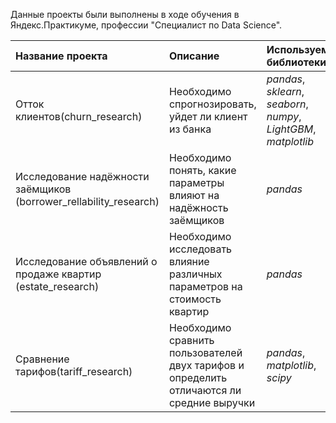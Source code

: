 Данные проекты были выполнены в ходе обучения в Яндекс.Практикуме, профессии  "Специалист по Data Science".

| Название проекта | Описание | Используемые библиотеки | 
| :---------------------- | :---------------------- | :---------------------- |
| Отток клиентов(churn_research) | Необходимо спрогнозировать, уйдет ли клиент из банка | *pandas*, *sklearn*, *seaborn*, *numpy*, *LightGBM*, *matplotlib* |
| Исследование надёжности заёмщиков (borrower_rellability_research) | Необходимо понять, какие параметры влияют на надёжность заёмщиков | *pandas* |
| Исследование объявлений о продаже квартир (estate_research) | Необходимо исследовать влияние различных параметров на стоимость квартир | *pandas* |
| Сравнение тарифов(tariff_research)  | Необходимо сравнить пользователей двух тарифов и определить отличаются ли средние выручки | *pandas*, *matplotlib*, *scipy*|
